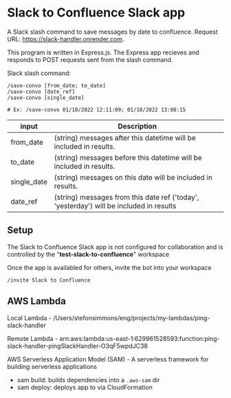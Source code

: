 # Slack to Confluence Slack app

A Slack slash command to save messages by date to confluence. Request URL: https://slack-handler.onrender.com.

This program is written in Express.js. The Express app recieves and responds to POST requests sent from the slash command.

Slack slash command:

```
/save-convo [from_date; to_date]
/save-convo [date_ref]
/save-convo [single_date]

# Ex: /save-convo 01/18/2022 12:11:09; 01/18/2022 13:08:15
```

| input     | Description                                                              |
| --------- | ------------------------------------------------------------------------ |
| from_date | (string) messages after this datetime will be included in results.  |
| to_date   | (string) messages before this datetime will be included in results. |
| single_date   | (string) messages on this date will be included in results. |
| date_ref | (string) messages from this date ref ('today', 'yesterday') will be included in results |


## Setup 

The Slack to Confluence Slack app is not configured for collaboration and is controlled by the "**test-slack-to-confluence**" workspace

Once the app is availabled for others, invite the  bot into your workspace
```
/invite Slack to Confluence
```


## AWS Lambda
<!-- https://travis.media/developing-aws-lambda-functions-locally-vscode/ -->
Local Lambda - /Users/stefonsimmons/eng/projects/my-lambdas/ping-slack-handler

Remote Lambda - arn:aws:lambda:us-east-1:629961528593:function:ping-slack-handler-pingSlackHandler-O3qF5wpdJC38

AWS Serverless Application Model (SAM) - A serverless framework for building serverless applications
- sam build: builds dependencies into a `.aws-sam` dir
- sam deploy: deploys app to via CloudFormation
